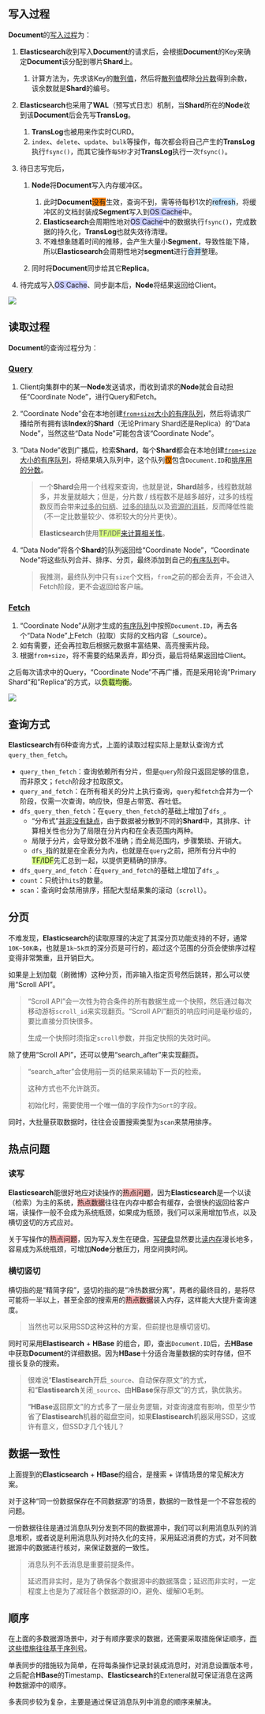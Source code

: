 ## 写入过程

**Document**的[写入过程](https://blog.csdn.net/zwgdft/article/details/83619905)为：

1. **Elasticsearch**收到写入**Document**的请求后，会根据**Document**的Key来确定**Document**该分配到哪片**Shard**上。
   1. 计算方法为，先求该Key的<u>散列值</u>，然后将<u>散列值</u>模除<u>分片数</u>得到余数，该余数就是**Shard**的编号。

2. **Elasticsearch**也采用了**WAL**（预写式日志）机制，当**Shard**所在的**Node**收到该**Document**后会先写**TransLog**。
   1. **TransLog**也被用来作实时CURD。
   2. `index`、`delete`、`update`、`bulk`等操作，每次都会将自己产生的**TransLog**执行`fsync()`，而其它操作`每5秒`才对**TransLog**执行一次`fsync()`。

3. 待日志写完后，

   1. **Node**将**Document**写入内存缓冲区。
      1. 此时**Document**<span style=background:#ff8000>没有</span>生效，查询不到，需等待每秒1次的<span style=background:#c2e2ff>refresh</span>，将缓冲区的文档封装成**Segment**写入到<span style=background:#c9ccff>OS Cache</span>中。
      2. **Elasticsearch**会周期性地对<span style=background:#c9ccff>OS Cache</span>中的数据执行`fsync()`，完成数据的持久化，**TransLog**也就失效待清理。
      3. 不难想象随着时间的推移，会产生大量小**Segment**，导致性能下降，所以**Elasticsearch**会周期性地对**segment**进行<span style=background:#c2e2ff>合并</span>整理。

   2. 同时将**Document**同步给其它**Replica**。

4. 待完成写入<span style=background:#c9ccff>OS Cache</span>、同步副本后，**Node**将结果返回给Client。

![](../images/9/elasticsearch-write.png)



## 读取过程

**Document**的查询过程分为：

### [Query](https://www.elastic.co/guide/cn/elasticsearch/guide/current/_query_phase.html)

1. Client向集群中的某一**Node**发送请求，而收到请求的**Node**就会自动担任“Coordinate Node”，进行Query和Fetch。

2. “Coordinate Node”会在本地创建<u>`from+size`大小的有序队列</u>，然后将请求广播给所有拥有该**Index**的**Shard**（无论Primary Shard还是Replica）的“Data Node”，当然这些“Data Node”可能包含该“Coordinate Node”。

3. “Data Node”收到广播后，检索**Shard**，每个**Shard**都会在本地创建<u>`from+size`大小的有序队列</u>，将结果填入队列中，这个队列<span style=background:#ff8000>仅</span>包含`Document.ID`和<u>排序用的分数</u>。

   > 一个**Shard**会用一个线程来查询，也就是说，**Shard**越多，线程数就越多，并发量就越大；但是，分片数 / 线程数不是越多越好，过多的线程数反而会带来<u>过多的句柄</u>、<u>过多的排队</u>以及<u>资源的消耗</u>，反而降低性能（不一定比数量较少、体积较大的分片更快）。
   >
   > **Elasticsearch**使用<span style=background:#d4fe7f>TF/IDF</span>[来计算相关性](https://www.elastic.co/guide/en/elasticsearch/guide/current/relevance-intro.html)。

4. “Data Node”将各个**Shard**的队列返回给“Coordinate Node”，“Coordinate Node”将这些队列合并、排序、分页，最终添加到自己的<u>有序队列</u>中。

   > 我推测，最终队列中只有`size`个文档，`from`之前的都会丢弃，不会进入Fetch阶段，更不会返回给客户端。

### [Fetch](https://www.elastic.co/guide/cn/elasticsearch/guide/current/_fetch_phase.html)

1. “Coordinate Node”从刚才生成的<u>有序队列</u>中按照`Document.ID`，再去各个“Data Node”上Fetch（拉取）实际的文档内容（_source）。
2. 如有需要，还会再拉取后根据元数据丰富结果、高亮搜索片段。
3. 根据`from+size`，将不需要的结果丢弃，即分页，最后将结果返回给Client。


之后每次请求中的Query，“Coordinate Node”不再广播，而是采用轮询”Primary Shard“和”Replica“的方式，以<span style=background:#d4fe7f>负载均衡</span>。

![](../images/9/elasticsearch-read.png)



## 查询方式

**Elasticsearch**有6种查询方式，上面的读取过程实际上是默认查询方式`query_then_fetch`。

- `query_then_fetch`：查询依赖所有分片，但是`query`阶段只返回足够的信息，而非原文；`fetch`阶段才拉取原文。
- `query_and_fetch`：在所有相关的分片上执行查询，`query`和`fetch`合并为一个阶段，仅需一次查询，响应快，但是占带宽、吞吐低。
- `dfs_query_then_fetch`：在`query_then_fetch`的基础上增加了`dfs_`。
  - “分布式”[并非没有缺点](https://blog.csdn.net/wangyunpeng0319/article/details/78218332)，由于数据被分散到不同的**Shard**中，其排序、计算相关性也分为了局限在分片内和在全表范围内两种。
  - 局限于分片，会导致分数不准确；而全局范围内，步骤繁琐、开销大。
  - `dfs_`指的就是在全表分为内，也就是在`query`之前，把所有分片中的<span style=background:#d4fe7f>TF/IDF</span>先汇总到一起，以提供更精确的排序。
- `dfs_query_and_fetch`：在`query_and_fetch`的基础上增加了`dfs_`。
- `count`：只统计`hits`的数量。
- `scan`：查询时会禁用排序，搭配大型结果集的滚动（`scroll`）。



## 分页

不难发现，**Elasticsearch**的读取原理的决定了其深分页功能支持的不好，通常`10K~50K条`，也就是`1k~5k页`的深分页是可行的，超过这个范围的分页会使排序过程变得非常繁重，且开销巨大。

如果是上划加载（刷微博）这种分页，而非输入指定页号然后跳转，那么可以使用“Scroll API”。

> “Scroll API”会一次性为符合条件的所有数据生成一个快照，然后通过每次移动游标`scroll_id`来实现翻页。“Scroll API”翻页的响应时间是毫秒级的，要比直接分页快很多。
>
> 生成一个快照时须指定`scroll`参数，并指定快照的失效时间。

除了使用“Scroll API”，还可以使用“search_after”来实现翻页。

> “search_after”会使用前一页的结果来辅助下一页的检索。
>
> 这种方式也不允许跳页。
>
> 初始化时，需要使用一个唯一值的字段作为`Sort`的字段。

同时，大批量获取数据时，往往会设置搜索类型为`scan`来禁用排序。



## 热点问题

### 读写

**Elasticsearch**能很好地应对读操作的<span style=background:#ffb8b8>热点问题</span>，因为**Elasticsearch**是一个以读（检索）为主的系统，<span style=background:#ffb8b8>热点数据</span>往往在内存中都会有缓存，会很快的返回给客户端，读操作一般不会成为系统瓶颈，如果成为瓶颈，我们可以采用增加节点，以及横切竖切的方式应对。

关于写操作的<span style=background:#ffb8b8>热点问题</span>，因为写入发生在硬盘，<u>写硬盘</u>显然要比<u>读内存</u>漫长地多，容易成为系统瓶颈，可增加**Node**分散压力，用空间换时间。

### 横切竖切

横切指的是“精简字段”，竖切的指的是“冷热数据分离”，两者的最终目的，是将尽可能将一半以上，甚至全部的搜索用的<span style=background:#ffb8b8>热点数据</span>装入内存，这样能大大提升查询速度。

> 当然也可以采用SSD这种这种的方案，但前提也是横切竖切。

同时可采用**Elastisearch** + **HBase** 的组合，即，查出`Document.ID`后，去**HBase**中获取**Document**的详细数据。因为**HBase**十分适合海量数据的实时存储，但不擅长复杂的搜索。

> 很难说“**Elastisearch**开启`_source`、自动保存原文”的方式，和“**Elastisearch**关闭`_source`、由**HBase**保存原文”的方式，孰优孰劣。
>
> “**HBase**返回原文”的方式多了一层业务逻辑，对查询速度有影响，但至少节省了**Elastisearch**机器的磁盘空间，如果**Elastisearch**机器采用SSD，这或许有意义，但SSD才几个钱儿？



## 数据一致性

上面提到的**Elasticsearch** + **HBase**的组合，是搜索 + 详情场景的常见解决方案。

对于这种“同一份数据保存在不同数据源”的场景，数据的一致性是一个不容忽视的问题。

一份数据往往是通过消息队列分发到不同的数据源中，我们可以利用消息队列的消息堆积，或者说是利用消息队列对持久化的支持，采用延迟消费的方式，对不同数据源中的数据进行核对，来保证数据的一致性。

> 消息队列不丢消息是重要前提条件。
>
> 延迟而非实时，是为了确保各个数据源中的数据落盘；延迟而非实时，一定程度上也是为了减轻各个数据源的IO，避免、缓解IO毛刺。



## 顺序

在上面的多数据源场景中，对于有顺序要求的数据，还需要采取措施保证顺序，[而这些措施往往基于序列号](https://www.infoq.cn/article/qxfxsot5uuh1-wqjwmqg)。

单表同步的措施较为简单，在将每条操作记录封装成消息时，对消息设置版本号，之后配合**HBase**的Timestamp、**Elasticsearch**的Exteneral就可保证消息在这两种数据源中的顺序。

多表同步较为复杂，主要是通过保证消息队列中消息的顺序来解决。

